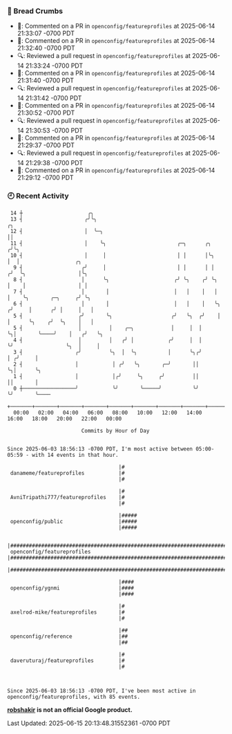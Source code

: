 ### 🍞 Bread Crumbs

 * 💬: Commented on a PR in  `openconfig/featureprofiles` at 2025-06-14 21:33:07 -0700 PDT
 * 💬: Commented on a PR in  `openconfig/featureprofiles` at 2025-06-14 21:32:40 -0700 PDT
 * 🔍: Reviewed a pull request in  `openconfig/featureprofiles` at 2025-06-14 21:33:24 -0700 PDT
 * 💬: Commented on a PR in  `openconfig/featureprofiles` at 2025-06-14 21:31:40 -0700 PDT
 * 🔍: Reviewed a pull request in  `openconfig/featureprofiles` at 2025-06-14 21:31:42 -0700 PDT
 * 💬: Commented on a PR in  `openconfig/featureprofiles` at 2025-06-14 21:30:52 -0700 PDT
 * 🔍: Reviewed a pull request in  `openconfig/featureprofiles` at 2025-06-14 21:30:53 -0700 PDT
 * 💬: Commented on a PR in  `openconfig/featureprofiles` at 2025-06-14 21:29:37 -0700 PDT
 * 🔍: Reviewed a pull request in  `openconfig/featureprofiles` at 2025-06-14 21:29:38 -0700 PDT
 * 💬: Commented on a PR in  `openconfig/featureprofiles` at 2025-06-14 21:29:12 -0700 PDT

### 🕘 Recent Activity
```
 14 ┼                     ╭╮
 13 ┤                    ╭╯╰╮                                            ╭╮
 12 ┤                    │  ╰─╮                                          ││
 11 ┤                    │    ╰╮                       ╭─╮      ╭╮      ╭╯╰╮
 10 ┤                    │     │                       │ │      │╰╮     │  │                  ╭╮
  9 ┤                   ╭╯     │                       │ │      │ │    ╭╯  ╰╮                 │╰╮
  8 ┤                   │      ╰╮                     ╭╯ ╰╮    ╭╯ ╰╮   │    │                 │ │
  7 ┤                   │       │                     │   │    │   │   │    ╰╮       ╭─╮     ╭╯ ╰╮
  6 ┤                   │       │                     │   │    │   ╰╮ ╭╯     │      ╭╯ │     │   │
  5 ┤                  ╭╯       ╰╮                   ╭╯   ╰╮  ╭╯    │ │      ╰╮    ╭╯  ╰╮    │   │
  5 ┤                  │         │    ╭─╮            │     │  │     ╰╮│       ╰────╯    │   ╭╯   ╰╮
  4 ┤                  │         │   ╭╯ │           ╭╯     │  │      ╰╯                 ╰╮  │     │
  3 ┤                 ╭╯         ╰╮  │  ╰╮          │      ╰╮╭╯                          │ ╭╯     │
  2 ┤                 │           │ ╭╯   ╰╮       ╭─╯       ││                           ╰╮│      ╰╮
  1 ┤                 │           │╭╯     ╰╮     ╭╯         ││                            ││       │
  0 ┼─────────────────╯           ╰╯       ╰─────╯          ╰╯                            ╰╯       ╰────
    +───────+───────+───────+───────+───────+───────+───────+───────+───────+───────+───────+───────+────
  00:00   02:00   04:00   06:00   08:00   10:00   12:00   14:00   16:00   18:00   20:00   22:00   00:00   

						Commits by Hour of Day


Since 2025-06-03 18:56:13 -0700 PDT, I'm most active between 05:00-05:59 - with 14 events in that hour.

```



```
                                    |#
 danameme/featureprofiles           |#
                                    |#

                                    |#
 AvniTripathi777/featureprofiles    |#
                                    |#

                                    |#####
 openconfig/public                  |#####
                                    |#####

                                    |#####################################################################################
 openconfig/featureprofiles         |#####################################################################################
                                    |#####################################################################################

                                    |####
 openconfig/ygnmi                   |####
                                    |####

                                    |#
 axelrod-mike/featureprofiles       |#
                                    |#

                                    |##
 openconfig/reference               |##
                                    |##

                                    |#
 daveruturaj/featureprofiles        |#
                                    |#



Since 2025-06-03 18:56:13 -0700 PDT, I've been most active in openconfig/featureprofiles, with 85 events.

```
**[robshakir](mailto:robjs@google.com) is not an official Google product.**  


Last Updated: 2025-06-15 20:13:48.31552361 -0700 PDT
